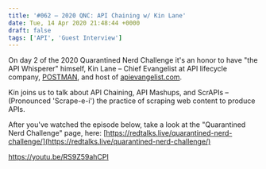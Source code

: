 ```yaml
---
title: '#062 – 2020 QNC: API Chaining w/ Kin Lane'
date: Tue, 14 Apr 2020 21:48:44 +0000
draft: false
tags: ['API', 'Guest Interview']
---
```


On day 2 of the 2020 Quarantined Nerd Challenge it's an honor to have "the API Whisperer" himself, Kin Lane – Chief Evangelist at API lifecycle company, [POSTMAN](https://www.postman.com/), and host of [apievangelist.com](http://apievangelist.com).

Kin joins us to talk about API Chaining, API Mashups, and ScrAPIs – (Pronounced 'Scrape-e-i') the practice of scraping web content to produce APIs.

After you've watched the episode below, take a look at the "Quarantined Nerd Challenge" page, here: [https://redtalks.live/quarantined-nerd-challenge/](https://redtalks.live/quarantined-nerd-challenge/)

https://youtu.be/RS9Z59ahCPI